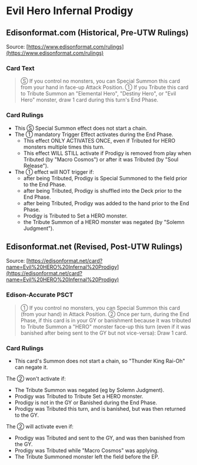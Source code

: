 # Evil Hero Infernal Prodigy

## Edisonformat.com (Historical, Pre-UTW Rulings)

Source: [https://www.edisonformat.com/rulings](https://www.edisonformat.com/rulings)

### Card Text

> Ⓢ If you control no monsters, you can Special Summon this card from your hand in face-up Attack Position. ① If you Tribute this card to Tribute Summon an "Elemental Hero", "Destiny Hero", or "Evil Hero" monster, draw 1 card during this turn's End Phase.

### Card Rulings

*   This Ⓢ Special Summon effect does not start a chain.
*   The ① mandatory Trigger Effect activates during the End Phase.
    *   This effect ONLY ACTIVATES ONCE, even if Tributed for HERO monsters multiple times this turn.
    *   This effect WILL STILL activate if Prodigy is removed from play when Tributed (by "Macro Cosmos") or after it was Tributed (by "Soul Release").
*   The ① effect will NOT trigger if:
    *   after being Tributed, Prodigy is Special Summoned to the field prior to the End Phase.
    *   after being Tributed, Prodigy is shuffled into the Deck prior to the End Phase.
    *   after being Tributed, Prodigy was added to the hand prior to the End Phase.
    *   Prodigy is Tributed to Set a HERO monster.
    *   the Tribute Summon of a HERO monster was negated (by "Solemn Judgment").

## Edisonformat.net (Revised, Post-UTW Rulings)

Source: [https://edisonformat.net/card?name=Evil%20HERO%20Infernal%20Prodigy](https://edisonformat.net/card?name=Evil%20HERO%20Infernal%20Prodigy)

### Edison-Accurate PSCT

> ① If you control no monsters, you can Special Summon this card (from your hand) in Attack Position.
> ② Once per turn, during the End Phase, if this card is in your GY or banishment because it was tributed to Tribute Summon a "HERO" monster face-up this turn (even if it was banished after being sent to the GY but not vice-versa): Draw 1 card.

### Card Rulings

*   This card's Summon does not start a chain, so "Thunder King Rai-Oh" can negate it.

The ② won't activate if:
*   The Tribute Summon was negated (eg by Solemn Judgment).
*   Prodigy was Tributed to Tribute Set a HERO monster.
*   Prodigy is not in the GY or Banished during the End Phase.
*   Prodigy was Tributed this turn, and is banished, but was then returned to the GY.

The ② will activate even if:
*   Prodigy was Tributed and sent to the GY, and was then banished from the GY.
*   Prodigy was Tributed while "Macro Cosmos" was applying.
*   The Tribute Summoned monster left the field before the EP.
            